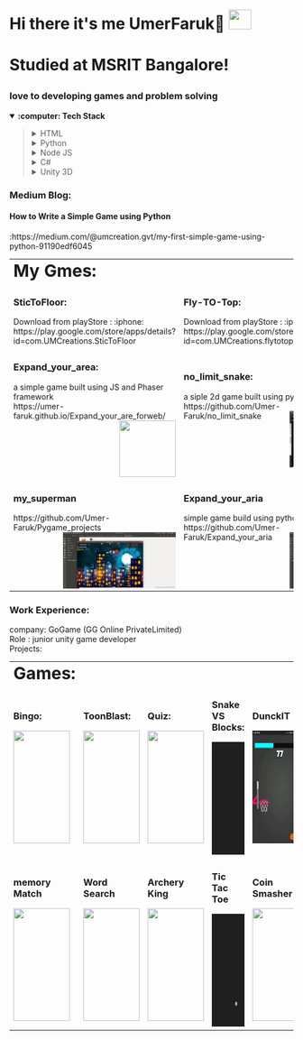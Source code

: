 <h1> Hi there it's me UmerFaruk👋  
<img src="https://media.giphy.com/media/kFuavIYvRQZGg/giphy.gif" width="40" height="35"> <h1>

Studied at MSRIT Bangalore!
<!--   student at MSRIT Bangalore,   <img align='right' src="/Companylogo.jpeg" width="300" height="300"> -->
  ### love to developing games and problem solving 
<!--   <img align='right' src="/Companylogo.jpeg" width="400"> -->
  

  <details open>
 <summary> <B> :computer: Tech Stack </B></summary>
    <blockquote>
 
  
  
 
<!--  HTML ,Python, Node JS,C#,  Unity 3D -->
 <details>
 <summary>HTML</summary>
    <blockquote>
 intermediate level in html 
       </blockquote>
 </details> 
 
  
<details>
 <summary>Python</summary>
  <blockquote>
    intermediate level python and OOPS in python
 </br>
  using for all problam solvings
  </blockquote>
  </details> 
  
  
  <details >
 <summary>Node JS</summary>
     <blockquote>
 intermediate level Node js 
      </blockquote>
  </details> 
  
 <details>
 <summary>C#</summary>
    <blockquote>
 intermediate level in C# </br>
   working with C# in uniyt to Build 2D and 3D games
       </blockquote>
 </details> 
  
  <details>
 <summary>Unity 3D</summary>
   <blockquote>
 intermediate level in Unity 3D Software 
   </blockquote>
 </details> 
  
   </blockquote>
 </details>  
  
   
   
   
  
 ### Medium Blog:
  <h4>How to Write a Simple Game using Python</h4>:https://medium.com/@umcreation.gvt/my-first-simple-game-using-python-91190edf6045
  </br>
 
 <table  backgoundcolor="green" border="0" >
 <tr>
    <td><b style="font-size:30px">My Gmes:</b></td>
<!--     <td><b style="font-size:30px">Title 2</b></td> -->
 </tr>
  
  <tr>
  <td>
  <h3>SticToFloor:</h3>
   Download from playStore : :iphone:<br>
   https://play.google.com/store/apps/details?id=com.UMCreations.SticToFloor
  </td>
    
  <td>
  <h3> Fly-TO-Top: </h3>
  Download from playStore : :iphone:<br>
  https://play.google.com/store/apps/details?id=com.UMCreations.flytotop
  </td>
    
  </tr>
  
 <tr>
  <td>
  <h3> Expand_your_area:</h3>
   a simple game built using JS and Phaser framework<br>
   https://umer-faruk.github.io/Expand_your_are_forweb/
  <img  align='right' src="https://github.com/Umer-Faruk/catch_me_if_you_can/blob/master/gifimage.gif?raw=true"  width="100" height="100"/>
  </td>

   <td>
   <h3>no_limit_snake:</h3>
   a siple 2d game built using pygame <br>
   https://github.com/Umer-Faruk/no_limit_snake
  <img align='right' src = "https://github.com/Umer-Faruk/no_limit_snake/raw/master/image.png?raw=true"  width="100" height="100"/>
  </td>
   
 <td>
   
 <h3>catch_me_if_you_can</h3>
  a simple 2d game built using python, pygame <br>
  https://github.com/Umer-Faruk/catch_me_if_you_can
  <img  align='right' src="https://github.com/Umer-Faruk/catch_me_if_you_can/blob/master/gifimage.gif?raw=true"  width="100" height="100"/>
  </td>
 </tr>
  
  <tr>
  <td> 
   <h3> my_superman</h3>
  https://github.com/Umer-Faruk/Pygame_projects
 <img align='right' src = "https://github.com/Umer-Faruk/Pygame_projects/raw/master/image.png?raw=true"  width="200" height="100"/>
  </td>
    
 <td>
 <h3> Expand_your_aria</h3>
  simple game build using python, pygame <br>
   https://github.com/Umer-Faruk/Expand_your_aria
  <img  align='right' src = "https://github.com/Umer-Faruk/Expand_your_aria/raw/master/image.png?raw=true"  width="100" height="100"/>
  </td>
 </tr>
</table>

### Work Experience:
company: GoGame (GG Online PrivateLimited) <br>
Role : junior unity game developer <br>
Projects:<br>

 <table  backgoundcolor="green" border="0" >
 <tr>
 <td><b style="font-size:30px">Games:</b></td>
 </tr>
  
  <tr>
  <td>
  <h3>Bingo:</h3>
  <img align='center' src="https://github.com/Umer-Faruk/GoGame/blob/main/bingo.gif?raw=true"  width="100" height="200"/>
  </td>
    
  <td>
  <h3>ToonBlast: </h3>
  <img align='center' src="https://github.com/Umer-Faruk/GoGame/blob/main/toonblast.gif?raw=true"  width="100" height="200"/>
  </td>
    
  <td>
  <h3> Quiz:</h3>
   <img  align='center' src="https://github.com/Umer-Faruk/GoGame/blob/main/quiz.gif?raw=true"  width="100" height="200"/>
  </td>
   
   <td>
   <h3>Snake VS Blocks:</h3>
   <img align='center' src = "https://github.com/Umer-Faruk/GoGame/blob/main/snackVSblock.gif?raw=true"  width="100" height="200"/>
   </td>
    
    
 <td>
 <h3>DunckIT</h3>
 <img  align='center' src="https://github.com/Umer-Faruk/GoGame/blob/main/dunckit.gif?raw=true"  width="100" height="200"/>
 </td>
 
 <td> 
 <h3> MAtch1</h3>
 <img align='center' src ="https://github.com/Umer-Faruk/GoGame/blob/main/match1.gif?raw=true"  width="100" height="200"/>
 </td>
 </tr>
  
  
  <tr>
  <td>
  <div>
  <h3> memory Match </h3>
     <img  align=' center' src = "https://github.com/Umer-Faruk/GoGame/blob/main/match.gif?raw=true"  width="100" height="200"/>
  </div>
  </td>
    
  <td>
  <div>
  <h3> Word Search </h3>
     <img  align=' center' src = "https://github.com/Umer-Faruk/GoGame/blob/main/wordsearch.gif?raw=true"  width="100" height="200"/>
  </div>
  </td>
    
  <td>
  <div>
  <h3> Archery King </h3>
     <img  align=' center' src = "https://github.com/Umer-Faruk/GoGame/blob/main/archeryking.gif?raw=true"  width="100" height="200"/>
  </div>
  </td>
    
   <td>
  <div>
  <h3> Tic Tac Toe </h3>
     <img  align=' center' src = "https://github.com/Umer-Faruk/GoGame/blob/main/tic%20tac%20toe.gif?raw=true"  width="100" height="200"/>
  </div>
  </td>
    
  <td>
  <div>
  <h3> Coin Smasher </h3>
     <img  align=' center' src = "https://github.com/Umer-Faruk/GoGame/blob/main/coin%20smasher.gif?raw=true"  width="100" height="200"/>
  </div>
  </td>
    
    
 </tr>
</table>



 



 
 
 


  
      
 
  
      
      
 
  
  

 
 





